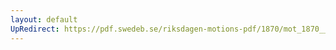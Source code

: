 ```yaml
---
layout: default
UpRedirect: https://pdf.swedeb.se/riksdagen-motions-pdf/1870/mot_1870__fk__00046/mot_1870__fk__00046_002.pdf
---
```

